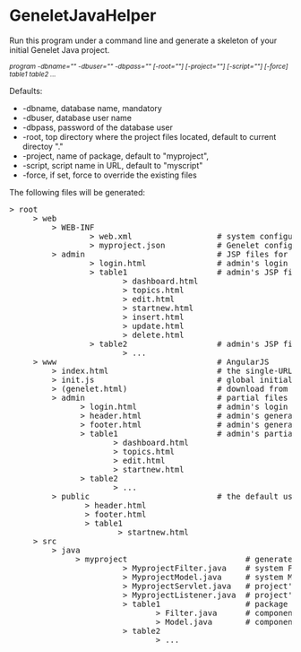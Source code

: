 # GeneletJavaHelper

Run this program under a command line and generate a skeleton of your initial Genelet Java project.

<sub>*program -dbname="" -dbuser="" -dbpass="" [-root=""] [-project=""] [-script=""] [-force] table1 table2 ...*</sub>

Defaults:  
* -dbname, database name, mandatory
* -dbuser, database user name
* -dbpass, password of the database user
* -root, top directory where the project files located, default to current directoy "." 
* -project, name of package, default to "myproject", 
* -script, script name in URL, default to "myscript"
* -force, if set, force to override the existing files

The following files will be generated:

<pre>
> root
     > web
         > WEB-INF                          
                 > web.xml                  # system configuration file
                 > myproject.json           # Genelet configuration file
         > admin                            # JSP files for role "admin"
                 > login.html               # admin's login
                 > table1                   # admin's JSP files to component "table1"
                        > dashboard.html
                        > topics.html
                        > edit.html
                        > startnew.html
                        > insert.html
                        > update.html
                        > delete.html
                 > table2                   # admin's JSP files to component "table2"
                        > ...
     > www                                  # AngularJS 
         > index.html                       # the single-URL index file  
         > init.js                          # global initial files for genelet.js
         > (genelet.html)                   # download from http://gitbub.com/tianzhen99/GeneletAngularJS/
         > admin                            # partial files for role "admin"
               > login.html                 # admin's login
               > header.html                # admin's general header 
               > footer.html                # admin's general footer
               > table1                     # admin's partial files to component "table1"
                      > dashboard.html
                      > topics.html
                      > edit.html
                      > startnew.html
               > table2
                      > ...
         > public                           # the default used in index.html is public/table1/startnew.html 
                > header.html
                > footer.html
                > table1
                       > startnew.html
     > src
         > java
              > myproject                         # generated Java source files
                        > MyprojectFilter.java    # system Filter class
                        > MyprojectModel.java     # system Model class
                        > MyprojectServlet.java   # project's servlet 
                        > MyprojectListener.java  # project's listener class
                        > table1                  # package for component "table1"
                               > Filter.java      # component's Filter class
                               > Model.java       # component's Model class
                        > table2
                               > ...
</pre>


